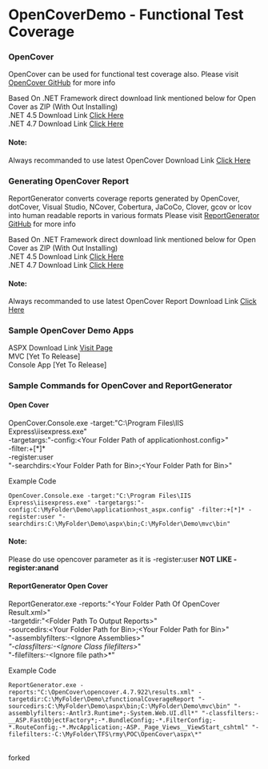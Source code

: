 # OpenCoverDemo - Functional Test Coverage

### OpenCover
OpenCover can be used for functional test coverage also. 
Please visit [OpenCover GitHub](https://github.com/OpenCover/opencover) for more info

Based On .NET Framework direct download link mentioned below for Open Cover as ZIP (With Out Installing) \
.NET 4.5 Download Link [Click Here](https://github.com/OpenCover/opencover/releases/download/4.5.3427/opencover.4.5.3427.zip) \
.NET 4.7 Download Link [Click Here](https://github.com/OpenCover/opencover/releases/download/4.7.922/opencover.4.7.922.zip)

#### Note: 
Always recommanded to use latest OpenCover Download Link [Click Here](https://github.com/OpenCover/opencover/releases)

### Generating OpenCover Report
ReportGenerator converts coverage reports generated by OpenCover, dotCover, Visual Studio, NCover, Cobertura, JaCoCo, Clover, gcov or lcov into human readable reports in various formats
Please visit [ReportGenerator GitHub](https://github.com/danielpalme/ReportGenerator) for more info

Based On .NET Framework direct download link mentioned below for Open Cover as ZIP (With Out Installing) \
.NET 4.5 Download Link [Click Here](https://github.com/danielpalme/ReportGenerator/releases/download/v3.1.2.0/ReportGenerator_3.1.2.0.zip) \
.NET 4.7 Download Link [Click Here](https://github.com/danielpalme/ReportGenerator/releases/download/v4.2.5/ReportGenerator_4.2.5.zip)


#### Note: 
Always recommanded to use latest OpenCover Report Download Link [Click Here](https://github.com/danielpalme/ReportGenerator/releases)

### Sample OpenCover Demo Apps

ASPX Download Link [Visit Page](https://github.com/VAapps/OpenCoverDemo/tree/master/ASPXSample) \
MVC [Yet To Release] \
Console App [Yet To Release] 

### Sample Commands for OpenCover and ReportGenerator

#### Open Cover
OpenCover.Console.exe -target:"C:\Program Files\IIS Express\iisexpress.exe" \
-targetargs:"-config:\<Your Folder Path of applicationhost.config\>" \
-filter:+[\*]* \
-register:user \
"-searchdirs:\<Your Folder Path for Bin\>;\<Your Folder Path for Bin\>"

Example Code
```
OpenCover.Console.exe -target:"C:\Program Files\IIS Express\iisexpress.exe" -targetargs:"-config:C:\MyFolder\Demo\applicationhost_aspx.config" -filter:+[*]* -register:user "-searchdirs:C:\MyFolder\Demo\aspx\bin;C:\MyFolder\Demo\mvc\bin"
```
#### Note: 
Please do use opencover parameter as it is -register:user **NOT LIKE -register:anand**


#### ReportGenerator Open Cover

ReportGenerator.exe 
-reports:"\<Your Folder Path Of OpenCover Result.xml\>" \
-targetdir:"\<Folder Path To Output Reports\>" \
-sourcedirs:\<Your Folder Path for Bin\>;\<Your Folder Path for Bin\>" \
"-assemblyfilters:-\<Ignore Assemblies\>*"  \
"-classfilters:-\<Ignore Class filefilters\>*" \
"-filefilters:-\<Ignore file path\>*"

Example Code
```
ReportGenerator.exe -reports:"C:\OpenCover\opencover.4.7.922\results.xml" -targetdir:C:\MyFolder\Demo\zfunctionalCoverageReport "-sourcedirs:C:\MyFolder\Demo\aspx\bin;C:\MyFolder\Demo\mvc\bin" "-assemblyfilters:-Antlr3.Runtime*;-System.Web.UI.dll*" "-classfilters:-__ASP.FastObjectFactory*;-*.BundleConfig;-*.FilterConfig;-*.RouteConfig;-*.MvcApplication;-ASP._Page_Views__ViewStart_cshtml" "-filefilters:-C:\MyFolder\TFS\rmy\POC\OpenCover\aspx\*"
```
\
forked



